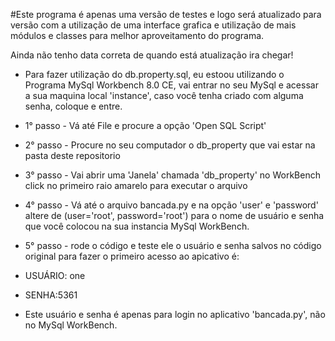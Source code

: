 #Este programa é apenas uma versão de testes e logo será atualizado para versão com a utilização de uma interface
grafica e utilização de mais módulos e classes para melhor aproveitamento do programa.

Ainda não tenho data correta de quando está atualização ira chegar!

* Para fazer utilização do db.property.sql, eu estoou utilizando o Programa MySql Workbench 8.0 CE, vai entrar no seu MySql e acessar a sua maquina local 'instance', caso você tenha criado com alguma senha, coloque e entre.

* 1° passo - Vá até File e procure a opção 'Open SQL Script'
* 2° passo - Procure no seu computador o db_property que vai estar na pasta deste repositorio
* 3° passo - Vai abrir uma 'Janela' chamada 'db_property' no WorkBench click no primeiro raio amarelo para executar o arquivo
* 4° passo - Vá até o arquivo bancada.py e na opção 'user' e 'password' altere de (user='root', password='root') para o nome de usuário e senha que você colocou na sua instancia MySql WorkBench.
* 5° passo - rode o código e teste ele o usuário e senha salvos no código original para fazer o primeiro acesso ao apicativo é:

* USUÁRIO: one
* SENHA:5361
* Este usuário e senha é apenas para login no aplicativo 'bancada.py', não no MySql WorkBench.
